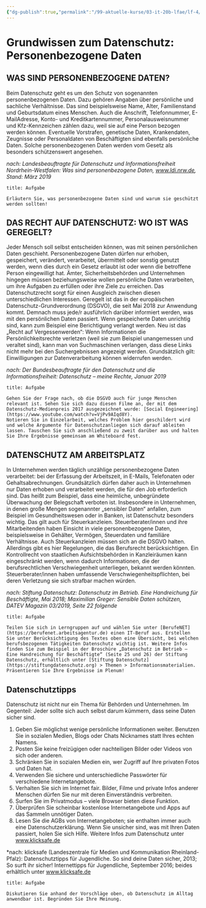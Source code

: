 ```yaml
---
{"dg-publish":true,"permalink":"/99-aktuelle-kurse/03-it-20b-lfae/lf-4/01-dsgvo/01-einstieg-und-persoenliche-daten/"}
---
```



# Grundwissen zum Datenschutz: Personenbezogene Daten
## WAS SIND PERSONENBEZOGENE DATEN? 
Beim Datenschutz geht es um den Schutz von sogenannten personenbezogenen Daten. Dazu gehören Angaben über persönliche und sachliche Verhältnisse. Das sind beispielsweise Name, Alter, Familienstand und Geburtsdatum eines Menschen. Auch die Anschrift, Telefonnummer, E-MailAdresse, Konto- und Kreditkartennummer, Personalausweisnummer und Kfz-Kennzeichen zählen dazu, weil sie auf eine Person bezogen werden können. Eventuelle Vorstrafen, genetische Daten, Krankendaten, Zeugnisse oder Personaldaten von Beschäftigten sind ebenfalls persönliche Daten. Solche personenbezogenen Daten werden vom Gesetz als besonders schützenswert angesehen. 

*nach: Landesbeauftragte für Datenschutz und Informationsfreiheit Nordrhein-Westfalen: Was sind personenbezogene Daten, www.ldi.nrw.de, Stand: März 2019*

```ad-todo
title: Aufgabe

Erläutern Sie, was personenbezogene Daten sind und warum sie geschützt werden sollten!

```
## DAS RECHT AUF DATENSCHUTZ: WO IST WAS GEREGELT?
Jeder Mensch soll selbst entscheiden können, was mit seinen persönlichen Daten geschieht. Personenbezogene Daten dürfen nur erhoben, gespeichert, verändert, verarbeitet, übermittelt oder sonstig genutzt werden, wenn dies durch ein Gesetz erlaubt ist oder wenn die betroffene Person eingewilligt hat. Ämter, Sicherheitsbehörden und Unternehmen hingegen müssen beziehungsweise wollen persönliche Daten verarbeiten, um ihre Aufgaben zu erfüllen oder ihre Ziele zu erreichen. Das Datenschutzrecht sorgt für einen Ausgleich zwischen diesen unterschiedlichen Interessen. Geregelt ist das in der europäischen Datenschutz-Grundverordnung (DSGVO), die seit Mai 2018 zur Anwendung kommt. Demnach muss jede/r ausführlich darüber informiert werden, was mit den persönlichen Daten passiert. Wenn gespeicherte Daten unrichtig sind, kann zum Beispiel eine Berichtigung verlangt werden. Neu ist das „Recht auf Vergessenwerden“: Wenn Informationen die Persönlichkeitsrechte verletzen (weil sie zum Beispiel unangemessen und veraltet sind), kann man von Suchmaschinen verlangen, dass diese Links nicht mehr bei den Suchergebnissen angezeigt werden. Grundsätzlich gilt: Einwilligungen zur Datenverarbeitung können widerrufen werden. 

*nach: Der Bundesbeauftragte für den Datenschutz und die Informationsfreiheit: Datenschutz – meine Rechte, Januar 2019*

```ad-todo
title: Aufgabe

Gehen Sie der Frage nach, ob die DSGVO auch für junge Menschen relevant ist. Sehen Sie sich dazu diesen Filme an, der mit dem Datenschutz-Medienpreis 2017 ausgezeichnet wurde: [Social Engineering](https://www.youtube.com/watch?v=VjPv9AIqd8Y). 
Notieren Sie in Einzelarbeit, welches Problem hier geschildert wird und welche Argumente für Datenschutzanliegen sich darauf ableiten lassen. Tauschen Sie sich anschließend zu zweit darüber aus und halten Sie Ihre Ergebnisse gemeinsam am Whiteboard fest.

```
## DATENSCHUTZ AM ARBEITSPLATZ
In Unternehmen werden täglich unzählige personenbezogene Daten verarbeitet: bei der Erfassung der Arbeitszeit, in E-Mails, Telefonaten oder Gehaltsabrechnungen. Grundsätzlich dürfen daher auch in Unternehmen nur Daten erhoben und verarbeitet werden, die für den Job erforderlich sind. Das heißt zum Beispiel, dass eine heimliche, unbegründete Überwachung der Belegschaft verboten ist. Insbesondere in Unternehmen, in denen große Mengen sogenannter „sensibler Daten“ anfallen, zum Beispiel im Gesundheitswesen oder in Banken, ist Datenschutz besonders wichtig. Das gilt auch für Steuerkanzleien. Steuerberater/innen und ihre Mitarbeitenden haben Einsicht in viele personenbezogene Daten, beispielsweise in Gehälter, Vermögen, Steuerdaten und familiäre Verhältnisse. Auch Steuerkanzleien müssen sich an die DSGVO halten. Allerdings gibt es hier Regelungen, die das Berufsrecht berücksichtigen. Ein Kontrollrecht von staatlichen Aufsichtsbehörden in Kanzleiräumen kann eingeschränkt werden, wenn dadurch Informationen, die der berufsrechtlichen Verschwiegenheit unterliegen, bekannt werden könnten. Steuerberater/innen haben umfassende Verschwiegenheitspflichten, bei deren Verletzung sie sich strafbar machen würden. 

*nach: Stiftung Datenschutz: Datenschutz im Betrieb. Eine Handreichung für Beschäftigte, Mai 2018; Maximilian Greger: Sensible Daten schützen, DATEV Magazin 03/2019, Seite 22 folgende*

```ad-todo
title: Aufgabe

Teilen Sie sich in Lerngruppen auf und wählen Sie unter [BerufeNET](https://berufenet.arbeitsagentur.de) einen IT-Beruf aus. Erstellen Sie unter Berücksichtigung des Textes oben eine Übersicht, bei welchen berufsbezogenen Tätigkeiten Datenschutz wichtig ist. Weitere Infos finden Sie zum Beispiel in der Broschüre „Datenschutz im Betrieb – Eine Handreichung für Beschäftigte“ (Seite 25 und 26) der Stiftung Datenschutz, erhältlich unter [Stiftung Datenschutz](https://stiftungdatenschutz.org) > Themen > Informationsmaterialien. 
Präsentieren Sie Ihre Ergebnisse im Plenum!

```

## Datenschutztipps
Datenschutz ist nicht nur ein Thema für Behörden und Unternehmen. Im Gegenteil: Jeder sollte sich auch selbst darum kümmern, dass seine Daten sicher sind. 

1. Geben Sie möglichst wenige persönliche Informationen weiter. Benutzen Sie in sozialen Medien, Blogs oder Chats Nicknames statt Ihres echten Namens. 
2. Posten Sie keine freizügigen oder nachteiligen Bilder oder Videos von sich oder anderen. 
3. Schränken Sie in sozialen Medien ein, wer Zugriff auf Ihre privaten Fotos und Daten hat. 
4. Verwenden Sie sichere und unterschiedliche Passwörter für verschiedene Internetangebote. 
5. Verhalten Sie sich im Internet fair. Bilder, Filme und private Infos anderer Menschen dürfen Sie nur mit deren Einverständnis verbreiten. 
6. Surfen Sie im Privatmodus – viele Browser bieten diese Funktion. 
7. Überprüfen Sie scheinbar kostenlose Internetangebote und Apps auf das Sammeln unnötiger Daten. 
8. Lesen Sie die AGBs von Internetangeboten; sie enthalten immer auch eine Datenschutzerklärung. Wenn Sie unsicher sind, was mit Ihren Daten passiert, holen Sie sich Hilfe. Weitere Infos zum Datenschutz unter www.klicksafe.de 

*nach: klicksafe (Landeszentrale für Medien und Kommunikation Rheinland-Pfalz): Datenschutztipps für Jugendliche. So sind deine Daten sicher, 2013; So surft ihr sicher! Internettipps für Jugendliche, September 2016; beides erhältlich unter www.klicksafe.de


```ad-todo
title: Aufgabe

Diskutieren Sie anhand der Vorschläge oben, ob Datenschutz im Alltag anwendbar ist. Begründen Sie Ihre Meinung.

```
